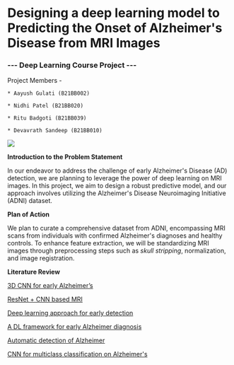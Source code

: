 # Designing a deep learning model to Predicting the Onset of Alzheimer's Disease from MRI Images
### --- Deep Learning Course Project ---
Project Members - 

    * Aayush Gulati (B21BB002)

    * Nidhi Patel (B21BB020)

    * Ritu Badgoti (B21BB039)
    
    * Devavrath Sandeep (B21BB010)


![](https://kenlyen.files.wordpress.com/2021/07/alzheimer-mri-gif-a-1.gif)
<!-- https://kenlyen.wordpress.com/2021/07/06/alzheimer-disease/  -->


**Introduction to the Problem Statement**

In our endeavor to address the challenge of early Alzheimer's Disease (AD) detection, we are planning to leverage the power of deep learning on MRI images. In this project, we aim to design a robust predictive model, and our approach involves utilizing the Alzheimer's Disease Neuroimaging Initiative (ADNI) dataset.

**Plan of Action**

We plan to curate a comprehensive dataset from ADNI, encompassing MRI scans from individuals with confirmed Alzheimer's diagnoses and healthy controls. To enhance feature extraction, we will be standardizing MRI images through preprocessing steps such as _skull stripping_, normalization, and image registration.

**Literature Review**

[3D CNN for early Alzheimer’s](https://www.nature.com/articles/s41598-022-20674-x)

[ResNet + CNN based MRI](https://www.mdpi.com/2075-4426/11/9/902)

[Deep learning approach for early detection](https://link.springer.com/article/10.1007/s12559-021-09946-2)

[A DL framework for early Alzheimer diagnosis](https://link.springer.com/article/10.1007/s11042-023-15738-7)

[Automatic detection of Alzheimer](https://link.springer.com/article/10.1007/s12021-023-09625-7)

[CNN for multiclass classification on Alzheimer's ](https://www.frontiersin.org/articles/10.3389/fnagi.2022.876202/full)




